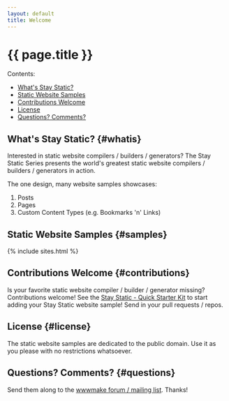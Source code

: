 ```yaml
---
layout: default
title: Welcome
---
```


# {{ page.title }}


<div class="toc" markdown="1">
Contents:

* [What's Stay Static?](#whatis)
* [Static Website Samples](#samples)
* [Contributions Welcome](#contributions)
* [License](#license)
* [Questions? Comments?](#questions)
</div>


## What's Stay Static?  {#whatis}

Interested in static website compilers / builders / generators?
The Stay Static Series presents the world's greatest static website compilers / builders / generators in action.

The one design, many website samples showcases:
    
1. Posts
2. Pages
3. Custom Content Types (e.g. Bookmarks 'n' Links)


## Static Website Samples  {#samples}

{% include sites.html %}


## Contributions Welcome  {#contributions}

Is your favorite static website compiler / builder / generator missing? Contributions welcome!
See the [Stay Static - Quick Starter Kit](https://github.com/staystatic/staystatic-starter) to start adding your Stay Static website sample!
Send in your pull requests / repos.


## License  {#license}

The static website samples are dedicated to the public domain. 
Use it as you please with no restrictions whatsoever.


## Questions? Comments?   {#questions}

Send them along to the [wwwmake forum / mailing list](http://groups.google.com/group/wwwmake). Thanks!

